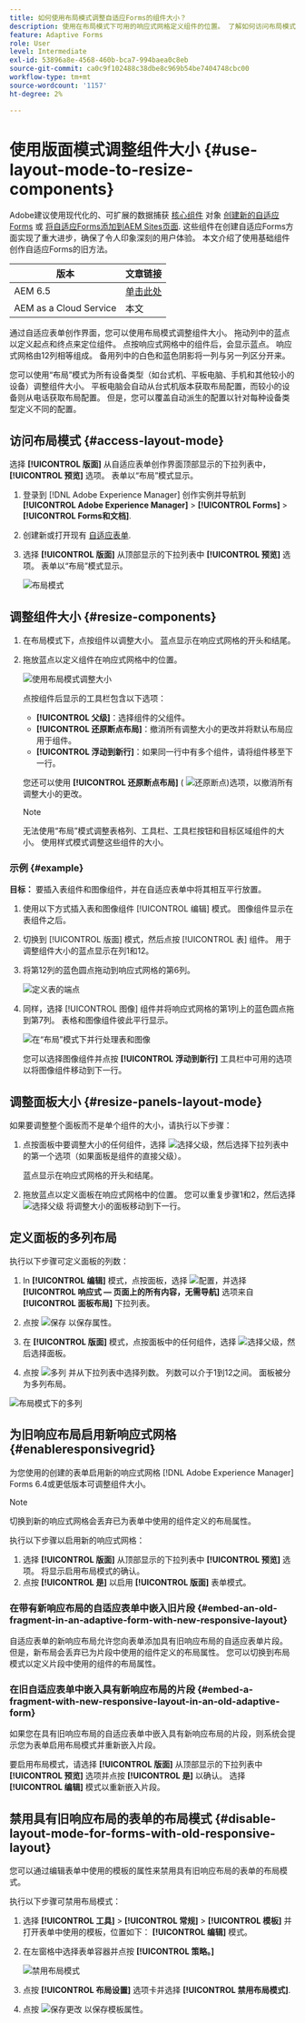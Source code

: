 ```yaml
---
title: 如何使用布局模式调整自适应Forms的组件大小？
description: 使用在布局模式下可用的响应式网格定义组件的位置。 了解如何访问布局模式、调整组件大小、调整面板大小、为面板定义多列布局、为旧响应布局启用新响应式网格以及为具有旧响应式布局的表单禁用布局模式。
feature: Adaptive Forms
role: User
level: Intermediate
exl-id: 53896a8e-4568-460b-bca7-994baea0c8eb
source-git-commit: ca0c9f102488c38dbe8c969b54be7404748cbc00
workflow-type: tm+mt
source-wordcount: '1157'
ht-degree: 2%

---
```


# 使用版面模式调整组件大小 {#use-layout-mode-to-resize-components}

<span class="preview"> Adobe建议使用现代化的、可扩展的数据捕获 [核心组件](https://experienceleague.adobe.com/docs/experience-manager-core-components/using/adaptive-forms/introduction.html) 对象 [创建新的自适应Forms](/help/forms/creating-adaptive-form-core-components.md) 或 [将自适应Forms添加到AEM Sites页面](/help/forms/create-or-add-an-adaptive-form-to-aem-sites-page.md). 这些组件在创建自适应Forms方面实现了重大进步，确保了令人印象深刻的用户体验。 本文介绍了使用基础组件创作自适应Forms的旧方法。 </span>

| 版本 | 文章链接 |
| -------- | ---------------------------- |
| AEM 6.5 | [单击此处](https://experienceleague.adobe.com/docs/experience-manager-65/forms/adaptive-forms-basic-authoring/resize-using-layout-mode.html) |
| AEM as a Cloud Service | 本文 |

通过自适应表单创作界面，您可以使用布局模式调整组件大小。 拖动列中的蓝点以定义起点和终点来定位组件。 点按响应式网格中的组件后，会显示蓝点。 响应式网格由12列相等组成。 备用列中的白色和蓝色阴影将一列与另一列区分开来。

您可以使用“布局”模式为所有设备类型（如台式机、平板电脑、手机和其他较小的设备）调整组件大小。 平板电脑会自动从台式机版本获取布局配置，而较小的设备则从电话获取布局配置。 但是，您可以覆盖自动派生的配置以针对每种设备类型定义不同的配置。

## 访问布局模式 {#access-layout-mode}

选择 **[!UICONTROL 版面]** 从自适应表单创作界面顶部显示的下拉列表中， **[!UICONTROL 预览]** 选项。 表单以“布局”模式显示。

1. 登录到 [!DNL Adobe Experience Manager] 创作实例并导航到 **[!UICONTROL Adobe Experience Manager]** > **[!UICONTROL Forms]** > **[!UICONTROL Forms和文档]**.
1. 创建新或打开现有 [自适应表单](creating-adaptive-form.md).
1. 选择 **[!UICONTROL 版面]** 从顶部显示的下拉列表中 **[!UICONTROL 预览]** 选项。 表单以“布局”模式显示。

   ![布局模式](assets/layout_mode_ic_new.png)

## 调整组件大小 {#resize-components}

1. 在布局模式下，点按组件以调整大小。 蓝点显示在响应式网格的开头和结尾。
1. 拖放蓝点以定义组件在响应式网格中的位置。

   ![使用布局模式调整大小](assets/layout_mode_resize_new_updated1.png)

   点按组件后显示的工具栏包含以下选项：

   * **[!UICONTROL 父级]**：选择组件的父组件。
   * **[!UICONTROL 还原断点布局]**：撤消所有调整大小的更改并将默认布局应用于组件。
   * **[!UICONTROL 浮动到新行]**：如果同一行中有多个组件，请将组件移至下一行。

   您还可以使用 **[!UICONTROL 还原断点布局]** ( ![还原断点](assets/reverttopreviouslypublishedversion.png))选项，以撤消所有调整大小的更改。

   >[!NOTE]
   >
   >无法使用“布局”模式调整表格列、工具栏、工具栏按钮和目标区域组件的大小。 使用样式模式调整这些组件的大小。

### 示例 {#example}

**目标：** 要插入表组件和图像组件，并在自适应表单中将其相互平行放置。

1. 使用以下方式插入表和图像组件 [!UICONTROL 编辑] 模式。 图像组件显示在表组件之后。
1. 切换到 [!UICONTROL 版面] 模式，然后点按 [!UICONTROL 表] 组件。 用于调整组件大小的蓝点显示在列1和12。
1. 将第12列的蓝色圆点拖动到响应式网格的第6列。

   ![定义表的端点](assets/layout_mode_end_point_table_new.png)

1. 同样，选择 [!UICONTROL 图像] 组件并将响应式网格的第1列上的蓝色圆点拖到第7列。 表格和图像组件彼此平行显示。

   ![在“布局”模式下并行处理表和图像](assets/table_image_parallel_new.png)

   您可以选择图像组件并点按 **[!UICONTROL 浮动到新行]** 工具栏中可用的选项以将图像组件移动到下一行。

## 调整面板大小 {#resize-panels-layout-mode}

如果要调整整个面板而不是单个组件的大小，请执行以下步骤：

1. 点按面板中要调整大小的任何组件，选择 ![选择父级](assets/select_parent_icon.svg)，然后选择下拉列表中的第一个选项（如果面板是组件的直接父级）。

   蓝点显示在响应式网格的开头和结尾。

1. 拖放蓝点以定义面板在响应式网格中的位置。
您可以重复步骤1和2，然后选择 ![选择父级](assets/float_to_new_line_icon.svg) 将调整大小的面板移动到下一行。

## 定义面板的多列布局

执行以下步骤可定义面板的列数：

1. In **[!UICONTROL 编辑]** 模式，点按面板，选择 ![配置](assets/configure-icon.svg)，并选择 **[!UICONTROL 响应式 — 页面上的所有内容，无需导航]** 选项来自 **[!UICONTROL 面板布局]** 下拉列表。

1. 点按 ![保存](assets/save_icon.svg) 以保存属性。

1. 在 **[!UICONTROL 版面]** 模式，点按面板中的任何组件，选择 ![选择父级](assets/select_parent_icon.svg)，然后选择面板。

1. 点按 ![多列](assets/multi-column.svg) 并从下拉列表中选择列数。 列数可以介于1到12之间。 面板被分为多列布局。

![布局模式下的多列](assets/multi-column-layout.png)

## 为旧响应布局启用新响应式网格 {#enableresponsivegrid}

为您使用的创建的表单启用新的响应式网格 [!DNL Adobe Experience Manager] Forms 6.4或更低版本可调整组件大小。

>[!NOTE]
>
>切换到新的响应式网格会丢弃已为表单中使用的组件定义的布局属性。

执行以下步骤以启用新的响应式网格：

1. 选择 **[!UICONTROL 版面]** 从顶部显示的下拉列表中 **[!UICONTROL 预览]** 选项。 将显示启用布局模式的确认。
1. 点按 **[!UICONTROL 是]** 以启用 **[!UICONTROL 版面]** 表单模式。

### 在带有新响应布局的自适应表单中嵌入旧片段 {#embed-an-old-fragment-in-an-adaptive-form-with-new-responsive-layout}

自适应表单的新响应布局允许您向表单添加具有旧响应布局的自适应表单片段。 但是，新布局会丢弃已为片段中使用的组件定义的布局属性。 您可以切换到布局模式以定义片段中使用的组件的布局属性。

### 在旧自适应表单中嵌入具有新响应布局的片段 {#embed-a-fragment-with-new-responsive-layout-in-an-old-adaptive-form}

如果您在具有旧响应布局的自适应表单中嵌入具有新响应布局的片段，则系统会提示您为表单启用布局模式并重新嵌入片段。

要启用布局模式，请选择 **[!UICONTROL 版面]** 从顶部显示的下拉列表中 **[!UICONTROL 预览]** 选项并点按 **[!UICONTROL 是]** 以确认。 选择 **[!UICONTROL 编辑]** 模式以重新嵌入片段。

## 禁用具有旧响应布局的表单的布局模式 {#disable-layout-mode-for-forms-with-old-responsive-layout}

您可以通过编辑表单中使用的模板的属性来禁用具有旧响应布局的表单的布局模式。

执行以下步骤可禁用布局模式：

1. 选择 **[!UICONTROL 工具]** > **[!UICONTROL 常规]** > **[!UICONTROL 模板]** 并打开表单中使用的模板，位置如下： **[!UICONTROL 编辑]** 模式。
1. 在左窗格中选择表单容器并点按 **[!UICONTROL 策略。]**

   ![禁用布局模式](assets/policy_disable_layout_mode.png)

1. 点按 **[!UICONTROL 布局设置]** 选项卡并选择 **[!UICONTROL 禁用布局模式]**.
1. 点按 ![保存更改](assets/save_icon.svg) 以保存模板属性。
